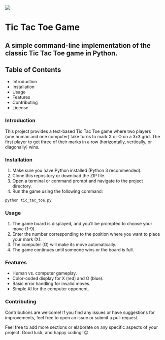 <img src="./images/Tic_Tac_Toe.png">

# Tic Tac Toe Game
## A simple command-line implementation of the classic Tic Tac Toe game in Python.

## Table of Contents
- Introduction
- Installation
- Usage
- Features
- Contributing
- License
### Introduction
This project provides a text-based Tic Tac Toe game where two players (one human and one computer) take turns to mark X or O on a 3x3 grid. The first player to get three of their marks in a row (horizontally, vertically, or diagonally) wins.

### Installation
1. Make sure you have Python installed (Python 3 recommended).
2. Clone this repository or download the ZIP file.
3. Open a terminal or command prompt and navigate to the project directory.
4. Run the game using the following command:
```bash
python tic_tac_toe.py
```

### Usage
1. The game board is displayed, and you’ll be prompted to choose your move (1-9).
2. Enter the number corresponding to the position where you want to place your mark (X).
3. The computer (O) will make its move automatically.
4. The game continues until someone wins or the board is full.
### Features
- Human vs. computer gameplay.
- Color-coded display for X (red) and O (blue).
- Basic error handling for invalid moves.
- Simple AI for the computer opponent.
### Contributing
Contributions are welcome! If you find any issues or have suggestions for improvements, feel free to open an issue or submit a pull request.

Feel free to add more sections or elaborate on any specific aspects of your project. Good luck, and happy coding! 😊